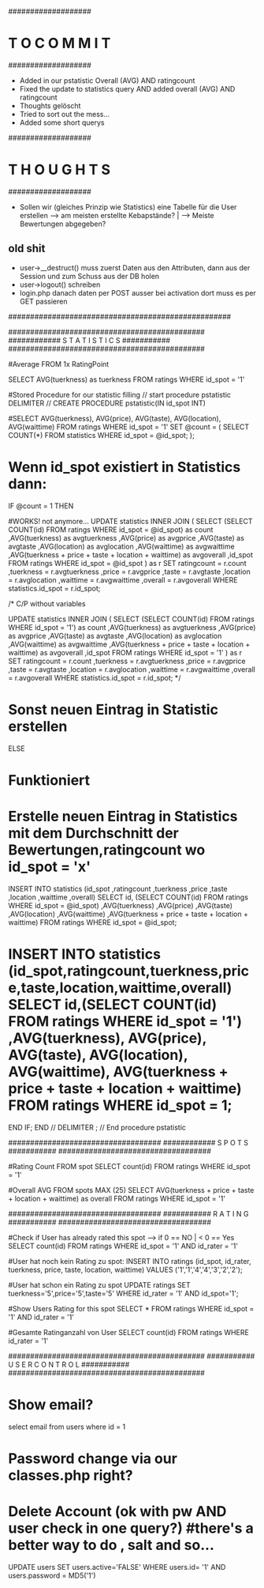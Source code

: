 
###################
# T O C O M M I T #
###################

- Added in our pstatistic Overall (AVG) AND ratingcount
- Fixed the update to statistics query AND added overall (AVG) AND ratingcount
- Thoughts gelöscht
- Tried to sort out the mess...
- Added some short querys


###################
# T H O U G H T S #
###################

- Sollen wir (gleiches Prinzip wie Statistics) eine Tabelle für die User erstellen --> am meisten erstellte Kebapstände?  | --> Meiste Bewertungen abgegeben?
## old shit
- user->__destruct() muss zuerst Daten aus den Attributen, dann aus der Session und zum Schuss aus der DB holen
- user->logout() schreiben
- login.php danach daten per POST ausser bei activation dort muss es per GET passieren


###################################################



#############################################
############ S T A T I S T I C S  ###########
#############################################


#Average FROM 1x RatingPoint

SELECT AVG(tuerkness) as tuerkness FROM ratings WHERE id_spot = '1'


#Stored Procedure for our statistic filling
// start procedure pstatistic 
DELIMITER //
CREATE PROCEDURE pstatistic(IN id_spot INT)

#SELECT AVG(tuerkness), AVG(price), AVG(taste), AVG(location), AVG(waittime) FROM ratings WHERE id_spot = '1'
SET @count = 
(
  SELECT COUNT(*) FROM statistics WHERE id_spot = @id_spot;
);

# Wenn id_spot existiert in Statistics dann:
IF @count = 1 THEN


#WORKS! not anymore...
UPDATE statistics 
INNER JOIN 
(
SELECT 
  (SELECT COUNT(id) FROM ratings WHERE id_spot = @id_spot) as count
  ,AVG(tuerkness) as avgtuerkness
  ,AVG(price) as avgprice
  ,AVG(taste) as avgtaste
  ,AVG(location) as avglocation
  ,AVG(waittime) as avgwaittime
  ,AVG(tuerkness + price + taste + location + waittime) as avgoverall
  ,id_spot
  FROM ratings
  WHERE id_spot = @id_spot
  ) as r
  SET ratingcount = r.count
  ,tuerkness = r.avgtuerkness
  ,price = r.avgprice
  ,taste = r.avgtaste
  ,location = r.avglocation
  ,waittime = r.avgwaittime
  ,overall = r.avgoverall
  WHERE statistics.id_spot = r.id_spot;

/* C/P without variables

UPDATE statistics 
INNER JOIN 
(
SELECT 
  (SELECT COUNT(id) FROM ratings WHERE id_spot = '1') as count
  ,AVG(tuerkness) as avgtuerkness
  ,AVG(price) as avgprice
  ,AVG(taste) as avgtaste
  ,AVG(location) as avglocation
  ,AVG(waittime) as avgwaittime
  ,AVG(tuerkness + price + taste + location + waittime) as avgoverall
  ,id_spot
  FROM ratings
  WHERE id_spot = '1'
  ) as r
  SET ratingcount = r.count
  ,tuerkness = r.avgtuerkness
  ,price = r.avgprice
  ,taste = r.avgtaste
  ,location = r.avglocation
  ,waittime = r.avgwaittime
  ,overall = r.avgoverall
  WHERE statistics.id_spot = r.id_spot;
*/



# Sonst neuen Eintrag in Statistic erstellen 
ELSE
  # Funktioniert
  # Erstelle neuen Eintrag in Statistics mit dem Durchschnitt der Bewertungen,ratingcount wo id_spot = 'x'
  INSERT INTO statistics (id_spot
  ,ratingcount
  ,tuerkness
  ,price
  ,taste
  ,location
  ,waittime
  ,overall)
  SELECT id,
    (SELECT COUNT(id) FROM ratings WHERE id_spot = @id_spot)
    ,AVG(tuerkness)
    ,AVG(price)
    ,AVG(taste)
    ,AVG(location)
    ,AVG(waittime)
    ,AVG(tuerkness + price + taste + location + waittime)
  FROM ratings WHERE id_spot = @id_spot;

  # INSERT INTO statistics (id_spot,ratingcount,tuerkness,price,taste,location,waittime,overall) SELECT id,(SELECT COUNT(id) FROM ratings WHERE id_spot = '1') ,AVG(tuerkness), AVG(price), AVG(taste), AVG(location), AVG(waittime), AVG(tuerkness + price + taste + location + waittime) FROM ratings WHERE id_spot = 1;

END IF;
END //
DELIMITER ;
// End procedure pstatistic 



###################################
############ S P O T S  ###########
###################################

#Rating Count FROM spot
SELECT count(id) FROM ratings WHERE id_spot = '1'

#Overall AVG FROM spots   MAX (25)
SELECT AVG(tuerkness + price + taste + location + waittime) as overall FROM ratings WHERE id_spot = '1'


###################################
########### R A T I N G ###########
###################################

#Check if User has already rated this spot  --> if 0 == NO | < 0 == Yes
SELECT count(id) FROM ratings WHERE id_spot = '1' AND id_rater = '1'

  #User hat noch kein Rating zu spot:
  INSERT INTO ratings (id_spot, id_rater, tuerkness, price, taste, location, waittime) VALUES ('1','1','4','4','3','2','2');

  #User hat schon ein Rating zu spot
  UPDATE ratings SET tuerkness='5',price='5',taste='5' WHERE id_rater = '1' AND id_spot='1';

#Show Users Rating for this spot
SELECT * FROM ratings WHERE id_spot = '1' AND id_rater = '1'

#Gesamte Ratinganzahl von User
SELECT count(id) FROM ratings WHERE id_rater = '1'

#############################################
########### U S E R C O N T R O L ###########
#############################################

# Show email?
select email from users where id = 1

# Password change via our classes.php right?


# Delete Account (ok with pw AND user check in one query?) #there's a better way to do , salt and so...
UPDATE users SET users.active='FALSE' WHERE users.id= '1' AND users.password = MD5('1')

